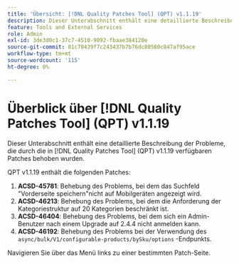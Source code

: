 ```yaml
---
title: 'Übersicht: [!DNL Quality Patches Tool] (QPT) v1.1.19'
description: Dieser Unterabschnitt enthält eine detaillierte Beschreibung der Probleme, die durch die in [!DNL Quality Patches Tool]  (QPT) v1.1.19 verfügbaren Patches behoben wurden.
feature: Tools and External Services
role: Admin
exl-id: 3de3d0c1-37c7-4510-9092-fbaae384120e
source-git-commit: 81c78439f7c243437b7b76dc80560c847af95ace
workflow-type: tm+mt
source-wordcount: '115'
ht-degree: 0%

---
```


# Überblick über [!DNL Quality Patches Tool] (QPT) v1.1.19

Dieser Unterabschnitt enthält eine detaillierte Beschreibung der Probleme, die durch die in [!DNL Quality Patches Tool] (QPT) v1.1.19 verfügbaren Patches behoben wurden.

QPT v1.1.19 enthält die folgenden Patches:

1. **ACSD-45781**: Behebung des Problems, bei dem das Suchfeld &quot;Vorderseite speichern&quot;nicht auf Mobilgeräten angezeigt wird.
1. **ACSD-46213**: Behebung des Problems, bei dem die Anforderung der Kategoriestruktur auf 20 Kategorien beschränkt ist.
1. **ACSD-46404**: Behebung des Problems, bei dem sich ein Admin-Benutzer nach einem Upgrade auf 2.4.4 nicht anmelden kann.
1. **ACSD-46192**: Behebung des Problems bei der Verwendung des `async/bulk/V1/configurable-products/bySku/options` -Endpunkts.

Navigieren Sie über das Menü links zu einer bestimmten Patch-Seite.
